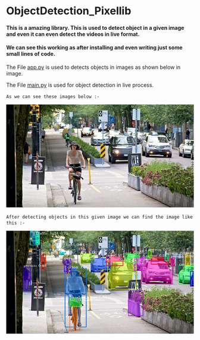# ObjectDetection_Pixellib

#### This is a amazing library. This is used to detect object in a given image and even it can even detect the videos in live format.
#### We can see this working as after installing and even writing just some small lines of code.
 The File <a href="https://github.com/RishavMishraRM/ObjectDetection_Pixellib/blob/main/app.py">app.py</a> is used to detects objects in images as shown below in image.

 The File <a href="https://github.com/RishavMishraRM/ObjectDetection_Pixellib/blob/main/main.py">main.py</a> is used for object detection in live process.


~~~
As we can see these images below :- 
~~~
<img src = "https://github.com/RishavMishraRM/ObjectDetection_Pixellib/blob/main/cycle.jpg" >


~~~
After detecting objects in this given image we can find the image like this :-
~~~


<img src = "https://github.com/RishavMishraRM/ObjectDetection_Pixellib/blob/main/output.jpg" >
